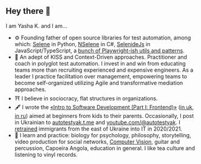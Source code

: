 ## Hey there 👋

I am Yasha K. and I am...

- ⚙️ Founding father of open source libraries for test automation, among which: [Selene][selene] in Python, [NSelene][nselene] in C#, [SelenideJs][selenidejs] in JavaScript/TypeScript, a [bunch of Playwright-ish utils and patterns][playwright-template].
- 📿 An adept of KISS and Context-Driven approaches. Practitioner and coach in polyglot test automation. I invest in and win from educating teams more than recruiting experienced and expensive engineers. As a leader I practice facilitation over management, empowering teams to become self-organized utilizing Agile and transformative mediation approaches.
- ⛩️ I believe in sociocracy, flat structures in organizations.
- 🖋️ I wrote the [«Intro to Software Development (Part I: Frontend)»][intro-to-sd-en] ([in uk][intro-to-sd-uk], [in ru][intro-to-sd-ru]) aimed at beginners from kids to their parents. Occasionally, I post in Ukrainian to [autotestyak.t.me](https://autotestyak.t.me) and [youtube.com/@autotestyak](https://www.youtube.com/@autotestyak). I [retrained][retrained-into-it] immigrants from the east of Ukraine into IT in 2020/2021.
- 🎼 I learn and practice: biology for psychology, philosophy, storytelling, video production for social networks, [Computer Vision][learncv], guitar and percussion, Capoeira Angola, education in general. I like tea culture and listening to vinyl records.

<!--
Here are some educational materials in Test Automation I wrote with my team:
- TBD


-->

<!-- References -->
[selene]: https://github.com/yashaka/selene
[nselene]: https://github.com/yashaka/nselene
[learncv]: https://github.com/yashaka/learncv
[selenidejs]: https://github.com/KnowledgeExpert/selenidejs?tab=readme-ov-file#history--contributors
[playwright-template]: https://github.com/automician/app-manager-with-steps-demo-playwright-js/
[intro-to-sd-en]: https://leanpub.com/intro-to-software-development
[intro-to-sd-uk]: https://leanpub.com/intro-to-software-development-uk
[intro-to-sd-ru]: https://leanpub.com/intro-to-software-development-ru
[retrained-into-it]: https://tinyurl.com/retrained-into-it

